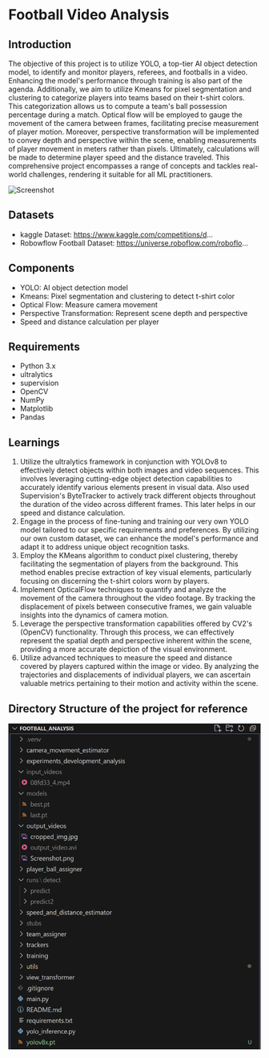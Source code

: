 # Football Video Analysis

## Introduction

The objective of this project is to utilize YOLO, a top-tier AI object detection model, to identify and monitor players, referees, and footballs in a video. Enhancing the model's performance through training is also part of the agenda. Additionally, we aim to utilize Kmeans for pixel segmentation and clustering to categorize players into teams based on their t-shirt colors. This categorization allows us to compute a team's ball possession percentage during a match. Optical flow will be employed to gauge the movement of the camera between frames, facilitating precise measurement of player motion. Moreover, perspective transformation will be implemented to convey depth and perspective within the scene, enabling measurements of player movement in meters rather than pixels. Ultimately, calculations will be made to determine player speed and the distance traveled. This comprehensive project encompasses a range of concepts and tackles real-world challenges, rendering it suitable for all ML practitioners.

![Screenshot](output_videos/Screenshot.png)

## Datasets
- kaggle Dataset: https://www.kaggle.com/competitions/d...
- Robowflow Football Dataset:  https://universe.roboflow.com/roboflo...

## Components
- YOLO: AI object detection model
- Kmeans: Pixel segmentation and clustering to detect t-shirt color
- Optical Flow: Measure camera movement
- Perspective Transformation: Represent scene depth and perspective
- Speed and distance calculation per player

## Requirements
- Python 3.x
- ultralytics
- supervision
- OpenCV
- NumPy
- Matplotlib
- Pandas

## Learnings
1. Utilize the ultralytics framework in conjunction with YOLOv8 to effectively detect objects within both images and video sequences. This involves leveraging cutting-edge object detection capabilities to accurately identify various elements present in visual data. Also used Supervision's ByteTracker to actively track different objects throughout the duration of the video across different frames. This later helps in our speed and distance calculation.
2. Engage in the process of fine-tuning and training our very own YOLO model tailored to our specific requirements and preferences. By utilizing our own custom dataset, we can enhance the model's performance and adapt it to address unique object recognition tasks.
3. Employ the KMeans algorithm to conduct pixel clustering, thereby facilitating the segmentation of players from the background. This method enables precise extraction of key visual elements, particularly focusing on discerning the t-shirt colors worn by players.
4. Implement OpticalFlow techniques to quantify and analyze the movement of the camera throughout the video footage. By tracking the displacement of pixels between consecutive frames, we gain valuable insights into the dynamics of camera motion.
5. Leverage the perspective transformation capabilities offered by CV2's (OpenCV) functionality. Through this process, we can effectively represent the spatial depth and perspective inherent within the scene, providing a more accurate depiction of the visual environment.
6. Utilize advanced techniques to measure the speed and distance covered by players captured within the image or video. By analyzing the trajectories and displacements of individual players, we can ascertain valuable metrics pertaining to their motion and activity within the scene.

## Directory Structure of the project for reference
![Screenshot](Dir_struct.png)
